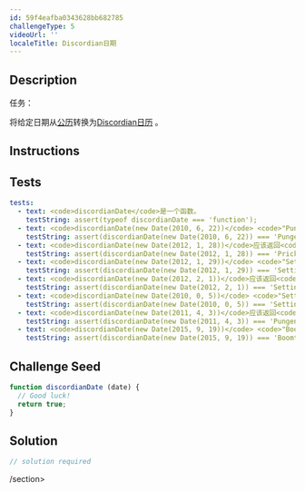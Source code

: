 ```yaml
---
id: 59f4eafba0343628bb682785
challengeType: 5
videoUrl: ''
localeTitle: Discordian日期
---
```


## Description
<section id="description">任务： <p>将给定日期从<a href="https://en.wikipedia.org/wiki/Gregorian calendar" title="wp：阳历">公历</a>转换为<a href="https://en.wikipedia.org/wiki/Discordian calendar" title="wp：Discordian日历">Discordian日历</a> 。 </p></section>

## Instructions
<section id="instructions">
</section>

## Tests
<section id='tests'>

```yml
tests:
  - text: <code>discordianDate</code>是一个函数。
    testString: assert(typeof discordianDate === 'function');
  - text: <code>discordianDate(new Date(2010, 6, 22))</code> <code>"Pungenday, the 57th day of Confusion in the YOLD 3176"</code> <code>discordianDate(new Date(2010, 6, 22))</code>应该返回<code>"Pungenday, the 57th day of Confusion in the YOLD 3176"</code> 。
    testString: assert(discordianDate(new Date(2010, 6, 22)) === 'Pungenday, the 57th day of Confusion in the YOLD 3176');
  - text: <code>discordianDate(new Date(2012, 1, 28))</code>应该返回<code>"Prickle-Prickle, the 59th day of Chaos in the YOLD 3178"</code> 。
    testString: assert(discordianDate(new Date(2012, 1, 28)) === 'Prickle-Prickle, the 59th day of Chaos in the YOLD 3178');
  - text: <code>discordianDate(new Date(2012, 1, 29))</code> <code>"Setting Orange, the 60th day of Chaos in the YOLD 3178. Celebrate St. Tib's Day!"</code> <code>discordianDate(new Date(2012, 1, 29))</code>应该返回<code>"Setting Orange, the 60th day of Chaos in the YOLD 3178. Celebrate St. Tib's Day!"</code> 。
    testString: assert(discordianDate(new Date(2012, 1, 29)) === 'Setting Orange, the 60th day of Chaos in the YOLD 3178. Celebrate St. Tib\'s Day!');
  - text: <code>discordianDate(new Date(2012, 2, 1))</code>应该返回<code>"Setting Orange, the 60th day of Chaos in the YOLD 3178"</code> 。
    testString: assert(discordianDate(new Date(2012, 2, 1)) === 'Setting Orange, the 60th day of Chaos in the YOLD 3178');
  - text: <code>discordianDate(new Date(2010, 0, 5))</code> <code>"Setting Orange, the 5th day of Chaos in the YOLD 3176. Celebrate Mungday!"</code> <code>discordianDate(new Date(2010, 0, 5))</code>应该返回<code>"Setting Orange, the 5th day of Chaos in the YOLD 3176. Celebrate Mungday!"</code> 。
    testString: assert(discordianDate(new Date(2010, 0, 5)) === 'Setting Orange, the 5th day of Chaos in the YOLD 3176. Celebrate Mungday!');
  - text: <code>discordianDate(new Date(2011, 4, 3))</code>应该返回<code>"Pungenday, the 50th day of Discord in the YOLD 3177. Celebrate Discoflux!"</code> 。
    testString: assert(discordianDate(new Date(2011, 4, 3)) === 'Pungenday, the 50th day of Discord in the YOLD 3177. Celebrate Discoflux!');
  - text: <code>discordianDate(new Date(2015, 9, 19))</code> <code>"Boomtime, the 73rd day of Bureaucracy in the YOLD 3181"</code> <code>discordianDate(new Date(2015, 9, 19))</code>应该返回<code>"Boomtime, the 73rd day of Bureaucracy in the YOLD 3181"</code> 。
    testString: assert(discordianDate(new Date(2015, 9, 19)) === 'Boomtime, the 73rd day of Bureaucracy in the YOLD 3181');

```

</section>

## Challenge Seed
<section id='challengeSeed'>

<div id='js-seed'>

```js
function discordianDate (date) {
  // Good luck!
  return true;
}

```

</div>



</section>

## Solution
<section id='solution'>

```js
// solution required
```

/section>
